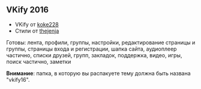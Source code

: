 ## VKify 2016
* VKify от [koke228](https://ovk.to/koke228)
* Стили от [thejenja](https://thejenja.github.io)

Готовы: лента, профили, группы, настройки, редактирование страницы и группы, страницы входа и регистрации, шапка сайта, аудиоплеер частично, списки друзей, групп, закладок, поддержка, видео, игры, поиск частично, заметки

**Внимание**: папка, в которую вы распакуете тему должна быть названа "vkify16".